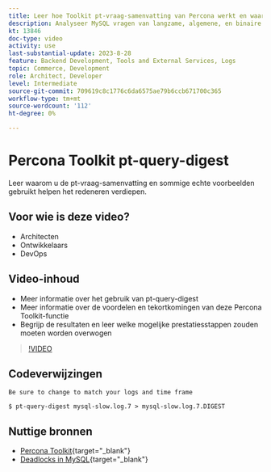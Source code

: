 ```yaml
---
title: Leer hoe Toolkit pt-vraag-samenvatting van Percona werkt en waarom het wordt gebruikt
description: Analyseer MySQL vragen van langzame, algemene, en binaire logboekdossiers. Het kan vragen van ` SHOW PROCESSLIST' en MySQL protocolgegevens van tcpdump ook analyseren.
kt: 13846
doc-type: video
activity: use
last-substantial-update: 2023-8-28
feature: Backend Development, Tools and External Services, Logs
topic: Commerce, Development
role: Architect, Developer
level: Intermediate
source-git-commit: 709619c8c1776c6da6575ae79b6ccb671700c365
workflow-type: tm+mt
source-wordcount: '112'
ht-degree: 0%

---
```


# Percona Toolkit pt-query-digest

Leer waarom u de pt-vraag-samenvatting en sommige echte voorbeelden gebruikt helpen het redeneren verdiepen.

## Voor wie is deze video?

- Architecten
- Ontwikkelaars
- DevOps

## Video-inhoud

- Meer informatie over het gebruik van pt-query-digest
- Meer informatie over de voordelen en tekortkomingen van deze Percona Toolkit-functie
- Begrijp de resultaten en leer welke mogelijke prestatiesstappen zouden moeten worden overwogen

>[!VIDEO](https://video.tv.adobe.com/v/3423480?learn=on)

## Codeverwijzingen

```MYSQL
Be sure to change to match your logs and time frame

$ pt-query-digest mysql-slow.log.7 > mysql-slow.log.7.DIGEST
```

## Nuttige bronnen

- [Percona Toolkit](https://docs.percona.com/percona-toolkit/pt-query-digest.html){target="_blank"}
- [Deadlocks in MySQL](https://experienceleague.adobe.com/docs/commerce-knowledge-base/kb/troubleshooting/database/deadlocks-in-mysql.html){target="_blank"}
